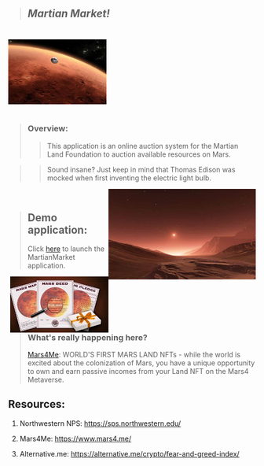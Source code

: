 >## *Martian Market!*  
#

<img src="Images/Mars.jfif" align="center" width="200px"/>
<br clear="center"/>

#

>### Overview: 
>> This application is an online auction system for the Martian Land Foundation to auction available resources on Mars.

>> Sound insane? Just keep in mind that Thomas Edison was mocked when first inventing the electric light bulb.

<img src="Images/Mars2.jfif" align="right" width="300px"/>
<br clear="center"/>


>## Demo application:
> Click [here](frontend/index.html) to launch the MartianMarket application.
>
<img src="Images/Mars3.jfif" align="right" width="200px"/>
<br clear="center"/>

>### What's really happening here?
> [Mars4Me](https://www.mars4.me/): WORLD'S FIRST MARS LAND NFTs - while the world is excited about the colonization of Mars, you have a unique opportunity to own and earn passive incomes from your Land NFT on the Mars4 Metaverse.


## Resources:
1. Northwestern NPS:
https://sps.northwestern.edu/

2. Mars4Me:
https://www.mars4.me/

3. Alternative.me:
https://alternative.me/crypto/fear-and-greed-index/
